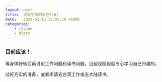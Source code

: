 ```yaml
---
layout: post
title:  记录生病的自己(16)
date:   2025-02-13 13:01:30 +0800
categories: 
    - review
    - diary
---
```


### 目前应该！

等身体好转后再讨论工作问题和读书问题，目前现阶段就专心学习自己兴趣的，

过好充实的准备，或者申请去台湾工作或去大陆读书。